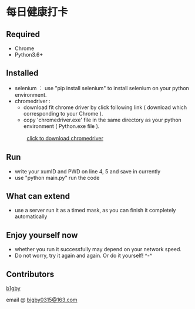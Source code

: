 # 每日健康打卡

## Required
- Chrome
- Python3.6+

## Installed
- selenium ： use "pip install selenium" to install selenium on your python environment.
- chromedriver : 
    - download fit chrome driver by click following link ( download which corresponding to your Chrome ).
    - copy 'chromedriver.exe' file in the same directory as your python environment ( Python.exe file ).

　　　　[click to download chromedriver](http://chromedriver.storage.googleapis.com/index.html)

## Run
- write your xumID and PWD on line 4, 5 and save in currently
- use "python main.py" run the code

## What can extend
- use a server run it as a timed mask, as you can finish it completely automatically

## Enjoy yourself now
- whether you run it successfully may depend on your network speed. 
- Do not worry, try it again and again. Or do it yourself! ^-^

## Contributors
[b1gby](https://github.com/b1gby)

email @ [bigby0315@163.com](bigby0315@163.com)
